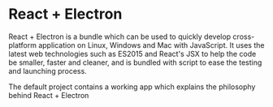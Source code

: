 # React + Electron

React + Electron is a bundle which can be used to quickly develop cross-platform application on Linux, Windows and Mac with JavaScript. It uses the latest web technologies such as ES2015 and React's JSX to help the code be smaller, faster and cleaner, and is bundled with script to ease the testing and launching process.

The default project contains a working app which explains the philosophy behind React + Electron
